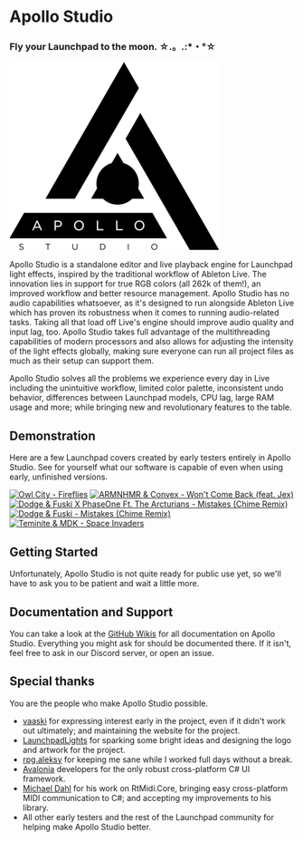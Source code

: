# Apollo Studio

### Fly your Launchpad to the moon. ☆.。.:*・°☆

![Logo](Assets/readme.png)

Apollo Studio is a standalone editor and live playback engine for Launchpad light effects, inspired by the traditional workflow of Ableton Live. The innovation lies in support for true RGB colors (all 262k of them!), an improved workflow and better resource management. Apollo Studio has no audio capabilities whatsoever, as it's designed to run alongside Ableton Live which has proven its robustness when it comes to running audio-related tasks. Taking all that load off Live's engine should improve audio quality and input lag, too. Apollo Studio takes full advantage of the multithreading capabilities of modern processors and also allows for adjusting the intensity of the light effects globally, making sure everyone can run all project files as much as their setup can support them.

Apollo Studio solves all the problems we experience every day in Live including the unintuitive workflow, limited color palette, inconsistent undo behavior, differences between Launchpad models, CPU lag, large RAM usage and more; while bringing new and revolutionary features to the table.

## Demonstration

Here are a few Launchpad covers created by early testers entirely in Apollo Studio. See for yourself what our software is capable of even when using early, unfinished versions.

[![Owl City - Fireflies](http://img.youtube.com/vi/DDJ0JPgd8fw/mqdefault.jpg)](http://www.youtube.com/watch?v=DDJ0JPgd8fw "Owl City - Fireflies") [![ARMNHMR & Convex - Won't Come Back (feat. Jex)](http://img.youtube.com/vi/l6mjEfLrWr4/mqdefault.jpg)](http://www.youtube.com/watch?v=l6mjEfLrWr4 "ARMNHMR & Convex - Won't Come Back (feat. Jex)") [![Dodge & Fuski X PhaseOne Ft. The Arcturians - Mistakes (Chime Remix)](http://img.youtube.com/vi/EnGCZJjy3_g/mqdefault.jpg)](https://www.youtube.com/watch?v=EnGCZJjy3_g "Dodge & Fuski X PhaseOne Ft. The Arcturians - Mistakes (Chime Remix)") [![Dodge & Fuski - Mistakes (Chime Remix)](http://img.youtube.com/vi/1cGd6CvrV0A/mqdefault.jpg)](http://www.youtube.com/watch?v=1cGd6CvrV0A "Dodge & Fuski - Mistakes (Chime Remix)") [![Teminite & MDK - Space Invaders](http://img.youtube.com/vi/l5rQk0G3YBo/mqdefault.jpg)](http://www.youtube.com/watch?v=l5rQk0G3YBo "Teminite & MDK - Space Invaders")

## Getting Started

Unfortunately, Apollo Studio is not quite ready for public use yet, so we'll have to ask you to be patient and wait a little more.

## Documentation and Support

You can take a look at the [GitHub Wikis](../../wiki) for all documentation on Apollo Studio. Everything you might ask for should be documented there. If it isn't, feel free to ask in our Discord server, or open an issue.

## Special thanks

You are the people who make Apollo Studio possible.

* [vaaski](https://vaa.ski/) for expressing interest early in the project, even if it didn't work out ultimately; and maintaining the website for the project.
* [LaunchpadLights](http://www.launchpadlights.com/) for sparking some bright ideas and designing the logo and artwork for the project.
* [rpg.aleksy](https://www.youtube.com/channel/UC209YLY-uQPy4U2Gu6sqaVw) for keeping me sane while I worked full days without a break.
* [Avalonia](https://github.com/avaloniaui/) developers for the only robust cross-platform C# UI framework.
* [Michael Dahl](https://github.com/micdah/) for his work on RtMidi.Core, bringing easy cross-platform MIDI communication to C#; and accepting my improvements to his library.
* All other early testers and the rest of the Launchpad community for helping make Apollo Studio better.
